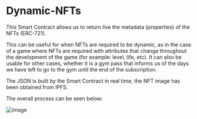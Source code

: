 # Dynamic-NFTs
This Smart Contract allows us to return live the metadata (properties) of the NFTs (ERC-721).

This can be useful for when NFTs are required to be dynamic, as in the case of a game where NFTs are required with attributes that change throughout the development of the game (for example: level, life, etc). It can also be usable for other cases, whether it is a gym pass that informs us of the days we have left to go to the gym until the end of the subscription.

The JSON is built by the Smart Contract in real time, the NFT image has been obtained from IPFS.

The overall process can be seen below:

![image](https://user-images.githubusercontent.com/126001574/223964701-05a83753-1ccf-41bf-a79d-6963c7eb72c5.png)
